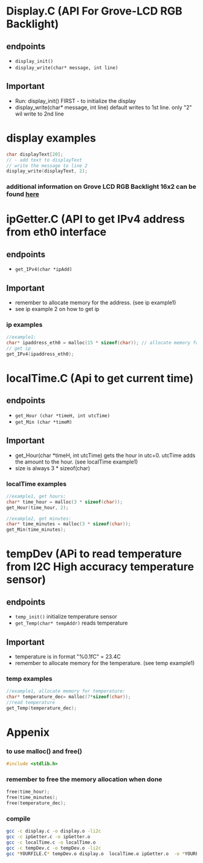 
# Display.C (API For Grove-LCD RGB Backlight)

## endpoints
- `display_init()`
- `display_write(char* message, int line)`
  
## Important

- Run: display_init() FIRST - to initialize the display
- display_write(char* message, int line) default writes to 1st line. only "2" wil write to 2nd line

# display examples
```C
char displayText[20];
// - add text to displayText
// write the message to line 2
display_write(displayText, 2); 
```
### additional information on Grove LCD RGB Backlight 16x2 can be found [here](https://mars.merhot.dk/w/index.php/Grove_LCD_RGB_Backlight_16x2)


# ipGetter.C (API to get IPv4 address from eth0 interface

## endpoints
- `get_IPv4(char *ipAdd)`

## Important
- remember to allocate memory for the address. (see ip example1)
- see ip example 2 on how to get ip

### ip examples
```C
//example1:
char* ipaddress_eth0 = malloc(15 * sizeof(char)); // allocate memory for ip address
// get ip
get_IPv4(ipaddress_eth0);
```

# localTime.C (Api to get current time)

## endpoints
- `get_Hour (char *timeH, int utcTime)`
- `get_Min (char *timeM)`

## Important
- get_Hour(char *timeH, int utcTime) gets the hour in utc+0. utcTime adds the amount to the hour. (see localTime example1)
- size is always 3 * sizeof(char)

### localTime examples
```c
//example1, get hours:
char* time_hour = malloc(3 * sizeof(char));
get_Hour(time_hour, 2);
```
```c
//example2, get minutes:
char* time_minutes = malloc(3 * sizeof(char));
get_Min(time_minutes);
```

# tempDev (APi to read temperature from I2C High accuracy temperature sensor)

## endpoints
- `temp_init()` initialize temperature sensor
- `get_Temp(char* tempAddr)` reads temperature

## Important
- temperature is in format "%0.1fC" = 23.4C
- remember to allocate memory for the temperature. (see temp example1)

### temp examples
```c
//example1, allocate memory for temperature:
char* temperature_dec= malloc(7*sizeof(char));
//read temperature
get_Temp(temperature_dec);
```

# Appenix
### to use malloc() and free()
```c
#include <stdlib.h>
```
### remember to free the memory allocation when done
```c
free(time_hour);
free(time_minutes);
free(temperature_dec);
```

### compile
```bash
gcc -c display.c -o display.o -li2c
gcc -c ipGetter.c -o ipGetter.o
gcc -c localTime.c -o localTime.o
gcc -c tempDev.c -o tempDev.o -li2c
gcc *YOURFILE.C* tempDev.o display.o  localTime.o ipGetter.o  -o *YOURFILE* -li2c -pthread
```
